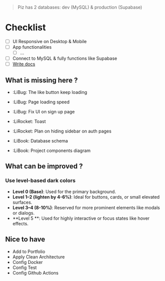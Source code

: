 
> Piz has 2 databases: dev (MySQL) & production (Supabase)

# Checklist
- [ ] UI Responsive on Desktop & Mobile
- [ ] App functionalities
	- [ ] ...
- [ ] Connect to MySQL & fully functions like Supabase
- [ ] [Write docs](https://www.freecodecamp.org/news/build-a-documentation-site-using-react-and-docusaraus/?ref=dailydev)

## What is missing here ?
- :LiBug: The like button keep loading
- :LiBug: Page loading speed
- :LiBug: Fix UI on sign up page

- :LiRocket: Toast
- :LiRocket: Plan on hiding sidebar on auth pages

- :LiBook: Database schema
- :LiBook: Project components diagram
## What can be improved ?
### Use level-based dark colors
- **Level 0 (Base)**: Used for the primary background.
- **Level 1–2 (lighten by 4-6%)**: Ideal for buttons, cards, or small elevated surfaces.
- **Level 3–4 (8-10%)**: Reserved for more prominent elements like modals or dialogs.
- **Level 5 **: Used for highly interactive or focus states like hover effects.

## Nice to have
- Add to Portfolio
- Apply Clean Architecture
- Config Docker
- Config Test
- Config Github Actions